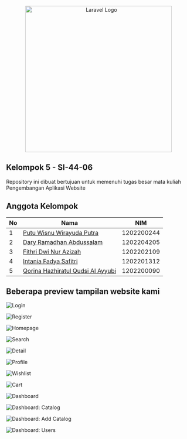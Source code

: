 <p align="center"><a href="https://laravel.com" target="_blank"><img src="https://raw.githubusercontent.com/laravel/art/master/logo-lockup/5%20SVG/2%20CMYK/1%20Full%20Color/laravel-logolockup-cmyk-red.svg" width="400" alt="Laravel Logo"></a></p>

## Kelompok 5 - SI-44-06

Repository ini dibuat bertujuan untuk memenuhi tugas besar mata kuliah Pengembangan Aplikasi Website


## Anggota Kelompok

| No | Nama | NIM |
|-|-|-|
| 1 | <a href="https://www.instagram.com/puutuuu_/">Putu Wisnu Wirayuda Putra</a> | 1202200244 |
| 2 | <a href="https://www.instagram.com/daryraa/">Dary Ramadhan Abdussalam</a> | 1202204205 |
| 3 | <a href="https://www.instagram.com/intaniafdya_/">Fithri Dwi Nur Azizah</a> | 1202202109 |
| 4 | <a href="https://www.instagram.com/qorinaa.a/">Intania Fadya Safitri</a> | 1202201312 |
| 5 | <a href="https://www.instagram.com/fthrraz/">Qorina Hazhiratul Qudsi Al Ayyubi</a> | 1202200090 |


## Beberapa preview tampilan website kami

![Login](https://github.com/wisnuwirayuda15/TUBES_WAD/raw/master/public/img/screenshots/login.png)

![Register](https://github.com/wisnuwirayuda15/TUBES_WAD/raw/master/public/img/screenshots/register.png)

![Homepage](https://github.com/wisnuwirayuda15/TUBES_WAD/raw/master/public/img/screenshots/homepage.png)

![Search](https://github.com/wisnuwirayuda15/TUBES_WAD/raw/master/public/img/screenshots/search.png)

![Detail](https://github.com/wisnuwirayuda15/TUBES_WAD/raw/master/public/img/screenshots/detail.png)

![Profile](https://github.com/wisnuwirayuda15/TUBES_WAD/raw/master/public/img/screenshots/profile.png)

![Wishlist](https://github.com/wisnuwirayuda15/TUBES_WAD/raw/master/public/img/screenshots/wishlist.png)

![Cart](https://github.com/wisnuwirayuda15/TUBES_WAD/raw/master/public/img/screenshots/cart.png)

![Dashboard](https://github.com/wisnuwirayuda15/TUBES_WAD/raw/master/public/img/screenshots/dashboard.png)

![Dashboard: Catalog](https://github.com/wisnuwirayuda15/TUBES_WAD/raw/master/public/img/screenshots/catalog.png)

![Dashboard: Add Catalog](https://github.com/wisnuwirayuda15/TUBES_WAD/raw/master/public/img/screenshots/add-catalog.png)

![Dashboard: Users](https://github.com/wisnuwirayuda15/TUBES_WAD/raw/master/public/img/screenshots/users.png)
